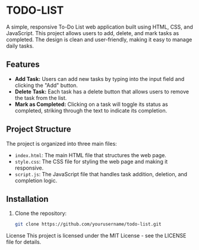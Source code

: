 # TODO-LIST

A simple, responsive To-Do List web application built using HTML, CSS, and JavaScript. This project allows users to add, delete, and mark tasks as completed. The design is clean and user-friendly, making it easy to manage daily tasks.

## Features

- **Add Task:** Users can add new tasks by typing into the input field and clicking the "Add" button.
- **Delete Task:** Each task has a delete button that allows users to remove the task from the list.
- **Mark as Completed:** Clicking on a task will toggle its status as completed, striking through the text to indicate its completion.

## Project Structure

The project is organized into three main files:

- `index.html`: The main HTML file that structures the web page.
- `style.css`: The CSS file for styling the web page and making it responsive.
- `script.js`: The JavaScript file that handles task addition, deletion, and completion logic.


## Installation
1. Clone the repository:
   ```bash
   git clone https://github.com/yourusername/todo-list.git


License
This project is licensed under the MIT License - see the LICENSE file for details.


